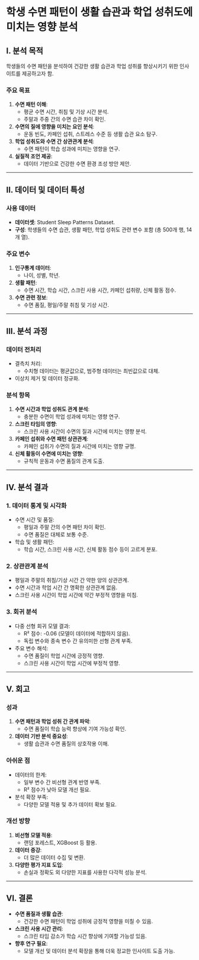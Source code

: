 # 학생 수면 패턴이 생활 습관과 학업 성취도에 미치는 영향 분석

## I. 분석 목적
학생들의 수면 패턴을 분석하여 건강한 생활 습관과 학업 성취를 향상시키기 위한 인사이트를 제공하고자 함.

### 주요 목표
1. **수면 패턴 이해**:
   - 평균 수면 시간, 취침 및 기상 시간 분석.
   - 주말과 주중 간의 수면 습관 차이 확인.
2. **수면의 질에 영향을 미치는 요인 분석**:
   - 운동 빈도, 카페인 섭취, 스트레스 수준 등 생활 습관 요소 탐구.
3. **학업 성취도와 수면 간 상관관계 분석**:
   - 수면 패턴이 학습 성과에 미치는 영향을 연구.
4. **실질적 조언 제공**:
   - 데이터 기반으로 건강한 수면 환경 조성 방안 제안.

---

## II. 데이터 및 데이터 특성
### 사용 데이터
- **데이터셋**: Student Sleep Patterns Dataset.
- **구성**: 학생들의 수면 습관, 생활 패턴, 학업 성취도 관련 변수 포함 (총 500개 행, 14개 열).

### 주요 변수
1. **인구통계 데이터**:
   - 나이, 성별, 학년.
2. **생활 패턴**:
   - 수면 시간, 학습 시간, 스크린 사용 시간, 카페인 섭취량, 신체 활동 점수.
3. **수면 관련 정보**:
   - 수면 품질, 평일/주말 취침 및 기상 시간.

---

## III. 분석 과정

### 데이터 전처리
- 결측치 처리:
  - 수치형 데이터는 평균값으로, 범주형 데이터는 최빈값으로 대체.
- 이상치 제거 및 데이터 정규화.

### 분석 항목
1. **수면 시간과 학업 성취도 관계 분석**:
   - 충분한 수면이 학업 성과에 미치는 영향 연구.
2. **스크린 타임의 영향**:
   - 스크린 사용 시간이 수면의 질과 시간에 미치는 영향 분석.
3. **카페인 섭취와 수면 패턴 상관관계**:
   - 카페인 섭취가 수면의 질과 시간에 미치는 영향 규명.
4. **신체 활동이 수면에 미치는 영향**:
   - 규칙적 운동과 수면 품질의 관계 도출.

---

## IV. 분석 결과

### 1. 데이터 통계 및 시각화
- 수면 시간 및 품질:
  - 평일과 주말 간의 수면 패턴 차이 확인.
  - 수면 품질은 대체로 보통 수준.
- 학습 및 생활 패턴:
  - 학습 시간, 스크린 사용 시간, 신체 활동 점수 등이 고르게 분포.

### 2. 상관관계 분석
- 평일과 주말의 취침/기상 시간 간 약한 양의 상관관계.
- 수면 시간과 학업 시간 간 명확한 상관관계 없음.
- 스크린 사용 시간이 학업 시간에 약간 부정적 영향을 미침.

### 3. 회귀 분석
- 다중 선형 회귀 모델 결과:
  - R² 점수: -0.06 (모델이 데이터에 적합하지 않음).
  - 독립 변수와 종속 변수 간 유의미한 선형 관계 부족.
- 주요 변수 해석:
  - 수면 품질이 학업 시간에 긍정적 영향.
  - 스크린 사용 시간이 학업 시간에 부정적 영향.

---

## V. 회고

### 성과
1. **수면 패턴과 학업 성취 간 관계 파악**:
   - 수면 품질이 학습 능력 향상에 기여 가능성 확인.
2. **데이터 기반 분석 중요성**:
   - 생활 습관과 수면 품질의 상호작용 이해.

### 아쉬운 점
- 데이터의 한계:
  - 일부 변수 간 비선형 관계 반영 부족.
  - R² 점수가 낮아 모델 개선 필요.
- 분석 확장 부족:
  - 다양한 모델 적용 및 추가 데이터 확보 필요.

### 개선 방향
1. **비선형 모델 적용**:
   - 랜덤 포레스트, XGBoost 등 활용.
2. **데이터 증강**:
   - 더 많은 데이터 수집 및 변환.
3. **다양한 평가 지표 도입**:
   - 손실과 정확도 외 다양한 지표를 사용한 다각적 성능 분석.

---

## VI. 결론
- **수면 품질과 생활 습관**:
  - 건강한 수면 패턴이 학업 성취에 긍정적 영향을 미칠 수 있음.
- **스크린 사용 시간 관리**:
  - 스크린 타임 감소가 학습 시간 향상에 기여할 가능성 있음.
- **향후 연구 필요**:
  - 모델 개선 및 데이터 분석 확장을 통해 더욱 정교한 인사이트 도출 가능.

